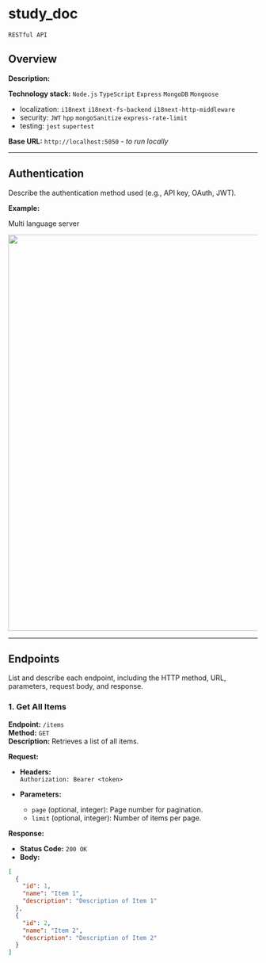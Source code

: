 # study_doc  
`RESTful API`
## Overview

**Description:** 

**Technology stack:** `Node.js` `TypeScript` `Express` `MongoDB` `Mongoose` 

- localization: `i18next` `i18next-fs-backend` `i18next-http-middleware`
- security: `JWT` `hpp` `mongoSanitize` `express-rate-limit`
- testing: `jest` `supertest`

**Base URL:** `http://localhost:5050` - *to run locally*

---

## Authentication

Describe the authentication method used (e.g., API key, OAuth, JWT).

**Example:**

 

Multi language server 

 




 <img src="https://github.com/user-attachments/assets/407a1ae6-d65d-44f9-a2e8-10ceacf9235a" width="800">

---

## Endpoints

List and describe each endpoint, including the HTTP method, URL, parameters, request body, and response.

### 1. Get All Items

**Endpoint:** `/items`  
**Method:** `GET`  
**Description:** Retrieves a list of all items.

**Request:**

- **Headers:**  
  `Authorization: Bearer <token>`

- **Parameters:**  
  - `page` (optional, integer): Page number for pagination.
  - `limit` (optional, integer): Number of items per page.

**Response:**

- **Status Code:** `200 OK`
- **Body:**

```json
[
  {
    "id": 1,
    "name": "Item 1",
    "description": "Description of Item 1"
  },
  {
    "id": 2,
    "name": "Item 2",
    "description": "Description of Item 2"
  }
]

